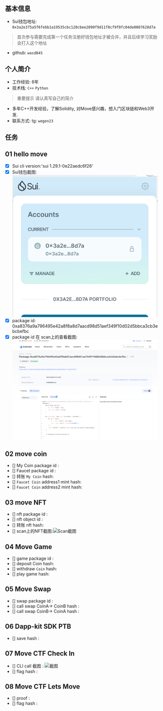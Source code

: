## 基本信息
- Sui钱包地址: `0x3a2e375a5f6febb1a19535cbc120cbee2890f9d11f8cf9f0fc04de0807628d7a`
> 首次参与需要完成第一个任务注册好钱包地址才被合并，并且后续学习奖励会打入这个地址
- github: `wasd845`

## 个人简介
- 工作经验: 6年
- 技术栈: `C++` `Python`
> 重要提示 请认真写自己的简介
- 多年C++开发经验，了解Solidity, 对Move感兴趣，想入门区块链和Web3开发.
- 联系方式: tg: `wegen23` 

## 任务

##   01 hello move  
- [x] Sui cli version:'sui 1.29.1-0e22aedc6f26'
- [x] Sui钱包截图: ![Sui钱包截图](./images/Screenshot.png)
- [x] package id: 0xa8376a9a796495e42a8f8a8d7aacd98d51aef349f10d02d5bbca3cb3ebcbefbc
- [x] package id 在 scan上的查看截图:![Scan截图](./images/Screenshot2.png)

##   02 move coin
- [] My Coin package id : 
- [] Faucet package id : 
- [] 转账 `My Coin` hash:
- [] `Faucet Coin` address1 mint hash:
- [] `Faucet Coin` address2 mint hash:

##   03 move NFT
- [] nft package id :
- [] nft object id : 
- [] 转账 nft  hash:
- [] scan上的NFT截图:![Scan截图](./images/你的图片地址)

##   04 Move Game
- [] game package id :
- [] deposit Coin hash:
- [] withdraw `Coin` hash:
- [] play game hash:

##   05 Move Swap
- [] swap package id :
- [] call swap CoinA-> CoinB  hash :
- [] call swap CoinB-> CoinA  hash :

##   06 Dapp-kit SDK PTB
- [] save hash :

##   07 Move CTF Check In
- [] CLI call 截图 : ![截图](./images/你的图片地址)
- [] flag hash :

##   08 Move CTF Lets Move
- [] proof : 
- [] flag hash :
